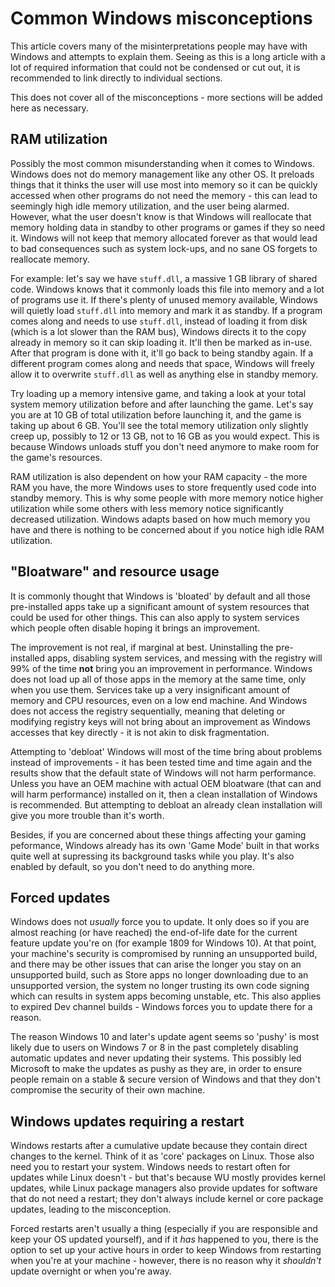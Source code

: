 # Common Windows misconceptions

This article covers many of the misinterpretations people may have with Windows and attempts to explain them. Seeing as this is a long article with a lot of required information that could not be condensed or cut out, it is recommended to link directly to individual sections.

This does not cover all of the misconceptions - more sections will be added here as necessary.

## RAM utilization

Possibly the most common misunderstanding when it comes to Windows. Windows does not do memory management like any other OS. It preloads things that it thinks the user will use most into memory so it can be quickly accessed when other programs do not need the memory - this can lead to seemingly high idle memory utilization, and the user being alarmed. However, what the user doesn't know is that Windows will reallocate that memory holding data in standby to other programs or games if they so need it. Windows will not keep that memory allocated forever as that would lead to bad consequences such as system lock-ups, and no sane OS forgets to reallocate memory.

For example: let's say we have `stuff.dll`, a massive 1 GB library of shared code. Windows knows that it commonly loads this file into memory and a lot of programs use it. If there's plenty of unused memory available, Windows will quietly load `stuff.dll` into memory and mark it as standby. If a program comes along and needs to use `stuff.dll`, instead of loading it from disk (which is a lot slower than the RAM bus), Windows directs it to the copy already in memory so it can skip loading it. It'll then be marked as in-use. After that program is done with it, it'll go back to being standby again. If a different program comes along and needs that space, Windows will freely allow it to overwrite `stuff.dll` as well as anything else in standby memory.

Try loading up a memory intensive game, and taking a look at your total system memory utilization before and after launching the game. Let's say you are at 10 GB of total utilization before launching it, and the game is taking up about 6 GB. You'll see the total memory utilization only slightly creep up, possibly to 12 or 13 GB, not to 16 GB as you would expect. This is because Windows unloads stuff you don't need anymore to make room for the game's resources.

RAM utilization is also dependent on how your RAM capacity - the more RAM you have, the more Windows uses to store frequently used code into standby memory. This is why some people with more memory notice higher utilization while some others with less memory notice significantly decreased utilization. Windows adapts based on how much memory you have and there is nothing to be concerned about if you notice high idle RAM utilization.

## "Bloatware" and resource usage

It is commonly thought that Windows is 'bloated' by default and all those pre-installed apps take up a significant amount of system resources that could be used for other things. This can also apply to system services which people often disable hoping it brings an improvement.

The improvement is not real, if marginal at best. Uninstalling the pre-installed apps, disabling system services, and messing with the registry will 99% of the time **not** bring you an improvement in performance. Windows does not load up all of those apps in the memory at the same time, only when you use them. Services take up a very insignificant amount of memory and CPU resources, even on a low end machine. And Windows does not access the registry sequentially, meaning that deleting or modifying registry keys will not bring about an improvement as Windows accesses that key directly - it is not akin to disk fragmentation.

Attempting to 'debloat' Windows will most of the time bring about problems instead of improvements - it has been tested time and time again and the results show that the default state of Windows will not harm performance. Unless you have an OEM machine with actual OEM bloatware (that can and will harm performance) installed on it, then a clean installation of Windows is recommended. But attempting to debloat an already clean installation will give you more trouble than it's worth.

Besides, if you are concerned about these things affecting your gaming peformance, Windows already has its own 'Game Mode' built in that works quite well at supressing its background tasks while you play. It's also enabled by default, so you don't need to do anything more.

## Forced updates

Windows does not *usually* force you to update. It only does so if you are almost reaching (or have reached) the end-of-life date for the current feature update you're on (for example 1809 for Windows 10). At that point, your machine's security is compromised by running an unsupported build, and there may be other issues that can arise the longer you stay on an unsupported build, such as Store apps no longer downloading due to an unsupported version, the system no longer trusting its own code signing which can results in system apps becoming unstable, etc. This also applies to expired Dev channel builds - Windows forces you to update there for a reason.

The reason Windows 10 and later's update agent seems so 'pushy' is most likely due to users on Windows 7 or 8 in the past completely disabling automatic updates and never updating their systems. This possibly led Microsoft to make the updates as pushy as they are, in order to ensure people remain on a stable & secure version of Windows and that they don't compromise the security of their own machine.

## Windows updates requiring a restart

Windows restarts after a cumulative update because they contain direct changes to the kernel. Think of it as 'core' packages on Linux. Those also need you to restart your system. Windows needs to restart often for updates while Linux doesn't - but that's because WU mostly provides kernel updates, while Linux package managers also provide updates for software that do not need a restart; they don't always include kernel or core package updates, leading to the misconception.

Forced restarts aren't usually a thing (especially if you are responsible and keep your OS updated yourself), and if it *has* happened to you, there is the option to set up your active hours in order to keep Windows from restarting when you're at your machine - however, there is no reason why it *shouldn't* update overnight or when you're away.

